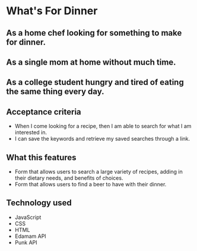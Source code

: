 # What's For Dinner

## As a home chef looking for something to make for dinner.
## As a single mom at home without much time.
## As a college student hungry and tired of eating the same thing every day.

## Acceptance criteria
- When I come looking for a recipe, then I am able to search for what I am interested in.
- I can save the keywords and retrieve my saved searches through a link.

## What this features
- Form that allows users to search a large variety of recipes, adding in their dietary needs, and benefits of choices.
- Form that allows users to find a beer to have with their dinner.

## Technology used 
- JavaScript
- CSS
- HTML
- Edamam API
- Punk API
